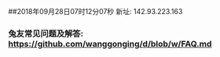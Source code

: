 ##2018年09月28日07时12分07秒 新址: 142.93.223.163
### 兔友常见问题及解答: https://github.com/wanggonging/d/blob/w/FAQ.md
